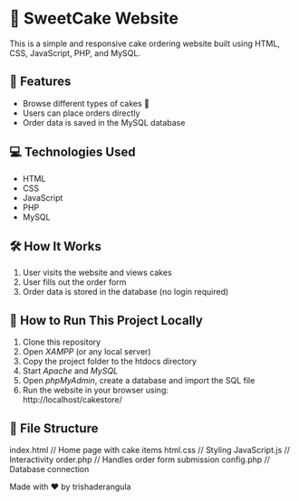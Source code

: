 

# 🎂 SweetCake Website

This is a simple and responsive cake ordering website built using HTML, CSS, JavaScript, PHP, and MySQL.

## 📌 Features

- Browse different types of cakes 🍰  
- Users can place orders directly  
- Order data is saved in the MySQL database  

## 💻 Technologies Used

- HTML  
- CSS  
- JavaScript  
- PHP  
- MySQL  

## 🛠 How It Works

1. User visits the website and views cakes  
2. User fills out the order form  
3. Order data is stored in the database (no login required)  

## 🚀 How to Run This Project Locally

1. Clone this repository  
2. Open *XAMPP* (or any local server)  
3. Copy the project folder to the htdocs directory  
4. Start *Apache* and *MySQL*  
5. Open *phpMyAdmin*, create a database and import the SQL file  
6. Run the website in your browser using:  
   http://localhost/cakestore/

## 📁 File Structure

index.html         // Home page with cake items
html.css           // Styling
JavaScript.js      // Interactivity
order.php          // Handles order form submission
config.php         // Database connection

Made with ❤ by trishaderangula